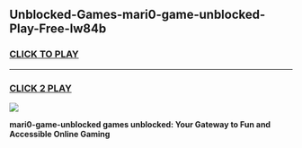 
## Unblocked-Games-mari0-game-unblocked-Play-Free-lw84b
<h3>
<a href="https://premium76.site?title=mari0-game-unblocked&ref=19M">CLICK TO PLAY</a></h3>
<hr>

<h3>
<a href="https://premium76.site?title=mari0-game-unblocked&ref=19M">CLICK 2 PLAY</a>
  
</h3>

<a href="https://premium76.site?title=mari0-game-unblocked&ref=19M"><img src="https://clearcache.store/games.png"></a>


**mari0-game-unblocked games unblocked: Your Gateway to Fun and Accessible Online Gaming**
